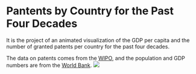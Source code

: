 # Pantents by Country for the Past Four Decades

It is the project of an animated visualization of the GDP per capita and the number of granted patents per country for the past four decades.

The data on patents comes from the [WIPO](https://www.wipo.int/portal/en/index.html), and the population and GDP numbers are from the [World Bank](https://data.worldbank.org/).
![](https://github.com/Patents_by_Country/patents_by_country_gif.gif)
